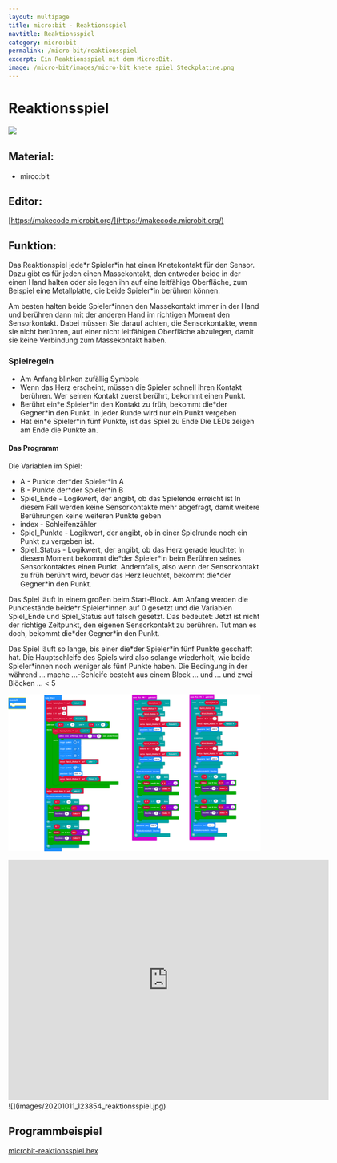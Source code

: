 ```yaml
---
layout: multipage
title: micro:bit - Reaktionsspiel
navtitle: Reaktionsspiel
category: micro:bit
permalink: /micro-bit/reaktionsspiel
excerpt: Ein Reaktionsspiel mit dem Micro:Bit.
image: /micro-bit/images/micro-bit_knete_spiel_Steckplatine.png
---
```


# Reaktionsspiel

![](images/micro-bit_knete_spiel_Steckplatine.png)

## Material:

+ mirco:bit

## Editor:

[https://makecode.microbit.org/](https://makecode.microbit.org/)

## Funktion:
Das Reaktionspiel jede\*r Spieler\*in hat einen Knetekontakt für den Sensor. Dazu gibt es für jeden einen Massekontakt, den entweder beide in der einen Hand
halten oder sie legen ihn auf eine leitfähige Oberfläche, zum Beispiel eine Metallplatte, die beide Spieler\*in berühren können.

Am besten halten beide Spieler\*innen den Massekontakt immer in der Hand und berühren dann mit der anderen Hand im richtigen Moment den Sensorkontakt. Dabei müssen Sie darauf achten, die Sensorkontakte, wenn sie nicht berühren, auf einer nicht leitfähigen Oberfläche abzulegen, damit sie keine Verbindung zum Massekontakt haben.

### Spielregeln

- Am Anfang blinken zufällig Symbole
- Wenn das Herz erscheint, müssen die Spieler schnell ihren Kontakt berühren. Wer seinen Kontakt zuerst berührt, bekommt einen Punkt.
- Berührt ein\*e Spieler\*in den Kontakt zu früh, bekommt die\*der Gegner\*in den Punkt. In jeder Runde wird nur ein Punkt vergeben
- Hat ein\*e Spieler\*in fünf Punkte, ist das Spiel zu Ende
 Die LEDs zeigen am Ende die Punkte an.

#### Das Programm
Die Variablen im Spiel:
+ A - Punkte der\*der Spieler\*in A
+ B - Punkte der\*der Spieler\*in B
+ Spiel_Ende - Logikwert, der angibt, ob das Spielende erreicht ist In diesem Fall werden keine Sensorkontakte mehr abgefragt, damit weitere Berührungen keine weiteren Punkte geben
+ index - Schleifenzähler
+ Spiel_Punkte - Logikwert, der angibt, ob in einer Spielrunde noch ein Punkt zu vergeben ist.
+ Spiel_Status - Logikwert, der angibt, ob das Herz gerade leuchtet In diesem Moment bekommt die\*der Spieler\*in beim Berühren seines Sensorkontaktes einen Punkt. Andernfalls, also wenn der Sensorkontakt zu früh berührt wird, bevor das Herz leuchtet, bekommt die\*der Gegner\*in den Punkt.

Das Spiel läuft in einem großen beim Start-Block. Am Anfang werden die Punktestände beide\*r Spieler\*innen
auf 0 gesetzt und die Variablen Spiel_Ende und Spiel_Status auf falsch gesetzt. Das bedeutet: Jetzt ist nicht der richtige Zeitpunkt, den eigenen Sensorkontakt zu berühren. Tut man es doch, bekommt die\*der Gegner\*in den Punkt.

Das Spiel läuft so lange, bis einer die\*der Spieler\*in fünf Punkte geschafft hat. Die Hauptschleife des Spiels wird
also solange wiederholt, wie beide Spieler\*innen noch weniger als fünf Punkte haben. Die Bedingung in der
während ... mache ...-Schleife besteht aus einem Block ... und ... und zwei Blöcken ... < 5


![](images/microbit-Screenshot-Reaktionsspiel.png)

<!-- ToDo  Spielbrettvorlage & Video -->

<div class="hidden-print">
<iframe src="https://player.vimeo.com/video/467067202" width="640" height="480" frameborder="0" allow="autoplay; fullscreen" allowfullscreen></iframe>
</div>
<div style="page-break-after: always;"></div>
![](images/20201011_123854_reaktionsspiel.jpg)

## Programmbeispiel
[microbit-reaktionsspiel.hex](appendix/microbit-reaktionsspiel.hex)
